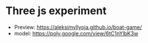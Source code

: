 # Three js experiment
* Preview: https://aleksimyllyoja.github.io/boat-game/
* model: https://poly.google.com/view/6tC1nYlbK3w
